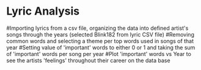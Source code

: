 # Lyric Analysis
#Importing lyrics from a csv file, organizing the data into defined artist's songs through the years (selected Blink182 from lyric CSV file)
#Removing common words and selecting a theme per top words used in songs of that year 
#Setting value of 'important' words to either 0 or 1 and taking the sum of 'important' words per song per year
#Plot 'important' words vs Year to see the artists 'feelings' throughout their career on the data base
